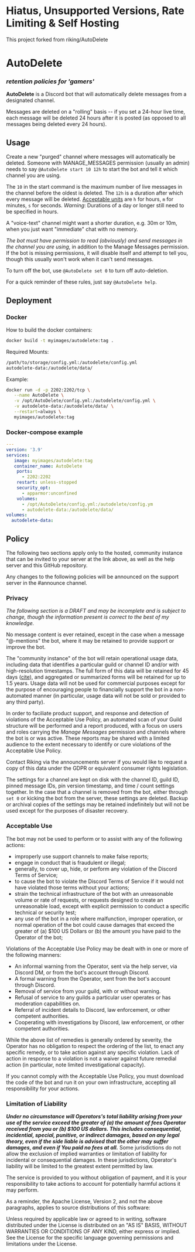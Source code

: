 # Hiatus, Unsupported Versions, Rate Limiting & Self Hosting

This project forked from riking/AutoDelete

# AutoDelete

### _retention policies for 'gamers'_

**AutoDelete** is a Discord bot that will automatically delete messages from a designated channel.

Messages are deleted on a "rolling" basis -- if you set a 24-hour live time, each message will be deleted 24 hours after it is posted (as opposed to all messages being deleted every 24 hours).

## Usage

Create a new "purged" channel where messages will automatically be deleted. Someone with MANAGE_MESSAGES permission (usually an admin) needs to say `@AutoDelete start 10 12h` to start the bot and tell it which channel you are using.

The `10` in the start command is the maximum number of live messages in the channel before the oldest is deleted.
The `12h` is a duration after which every message will be deleted. [Acceptable units](https://godoc.org/time#ParseDuration) are `h` for hours, `m` for minutes, `s` for seconds. _Warning_: Durations of a day or longer still need to be specified in hours.

A "voice-text" channel might want a shorter duration, e.g. 30m or 10m, when you just want "immediate" chat with no memory.

_The bot must have permission to read (obviously) and send messages in the channel you are using_, in addition to the Manage Messages permission. If the bot is missing permissions, it will disable itself and attempt to tell you, though this usually won't work when it can't send messages.

To turn off the bot, use `@AutoDelete set 0` to turn off auto-deletion.

For a quick reminder of these rules, just say `@AutoDelete help`.

## Deployment

### Docker

How to build the docker containers:

```bash
docker build -t myimages/autodelete:tag .
```

Required Mounts:

```bash
/path/to/storage/config.yml:/autodelete/config.yml
autodelete-data:/autodelete/data/
```

Example:

```bash
docker run -d -p 2202:2202/tcp \
   --name AutoDelete \
   -v /opt/AutoDelete/config.yml:/autodelete/config.yml \
   -v autodelete-data:/autodelete/data/ \
   --restart=always \
   myimages/autodelete:tag
```

### Docker-compose example

```yaml
---
version: '3.9'
services:
   image: myimages/autodelete:tag
   container_name: AutoDelete
    ports:
      - 2202:2202
    restart: unless-stopped
    security_opt:
      - apparmor:unconfined
    volumes:
      - /opt/AutoDelete/config.yml:/autodelete/config.ym
      - autodelete-data:/autodelete/data/
volumes:
  autodelete-data:
```

## Policy

The following two sections apply only to the hosted, community instance that can be invited to your server at the link above, as well as the help server and this GitHub repository.

Any changes to the following policies will be announced on the support server in the #announce channel.

### Privacy

_The following section is a DRAFT and may be incomplete and is subject to change, though the information present is correct to the best of my knowledge._

No message content is ever retained, except in the case when a message "@-mentions" the bot, where it may be retained to provide support or improve the bot.

The "community instance" of the bot will retain operational usage data, including data that identifies a particular guild or channel ID and/or with high-resolution timestamps. The full form of this data will be retained for 45 days ([cite](docs/prometheus-autodelete-aggregator.service#L6)), and aggregated or summarized forms will be retained for up to 1.5 years. Usage data will not be used for commercial purposes except for the purpose of encouraging people to financially support the bot in a non-automated manner (in particular, usage data will not be sold or provided to any third party).

In order to faciliate product support, and response and detection of violations of the Acceptable Use Policy, an automated scan of your Guild structure will be performed and a report produced, with a focus on users and roles carrying the _Manage Messages_ permission and channels where the bot is or was active. These reports may be shared with a limited audience to the extent necessary to identify or cure violations of the Acceptable Use Policy.

Contact Riking via the announcements server if you would like to request a copy of this data under the GDPR or equivalent consumer rights legislation.

The settings for a channel are kept on disk with the channel ID, guild ID, pinned message IDs, pin version timestamp, and time / count settings together. In the case that a channel is removed from the bot, either through `set 0` or kicking the bot from the server, these settings are deleted. Backup or archival copies of the settings may be retained indefinitely but will not be used except for the purposes of disaster recovery.

### Acceptable Use

The bot may not be used to perform or to assist with any of the following actions:

- improperly use support channels to make false reports;
- engage in conduct that is fraudulent or illegal;
- generally, to cover up, hide, or perform any violation of the Discord Terms of Service;
- to cause the bot to violate the Discord Terms of Service if it would not have violated those terms without your actions;
- strain the technical infrastructure of the bot with an unreasonable volume or rate of requests, or requests designed to create an unreasonable load, except with explicit permission to conduct a specific technical or security test;
- any use of the bot in a role where malfunction, improper operation, or normal operation of the bot could cause damages that exceed the greater of (a) $100 US Dollars or (b) the amount you have paid to the Operator of the bot;

Violations of the Acceptable Use Policy may be dealt with in one or more of the following manners:

- An informal warning from the Operator, sent via the help server, via Discord DM, or from the bot's account through Discord.
- A formal warning from the Operator, sent from the bot's account through Discord.
- Removal of service from your guild, with or without warning.
- Refusal of service to any guilds a particular user operates or has moderation capabilities on.
- Referral of incident details to Discord, law enforcement, or other competent authorities.
- Cooperating with investigations by Discord, law enforcement, or other competent authorities.

While the above list of remedies is generally ordered by severity, the Operator has no obligation to respect the ordering of the list, to enact any specific remedy, or to take action against any specific violation. Lack of action in response to a violation is not a waiver against future remedial action (in particular, note limited investigational capacity).

If you cannot comply with the Acceptable Use Policy, you must download the code of the bot and run it on your own infrastructure, accepting all responsibility for your actions.

### Limitation of Liability

**_Under no circumstance will Operators's total liability arising from your use of the service exceed the greater of (a) the amount of fees Operator received from you or (b) $100 US dollars. This includes consequential, incidential, special, punitive, or indirect damages, based on any legal theory, even if the side liable is advised that the other may suffer damages, and even if You paid no fees at all._** Some jurisdictions do not allow the exclusion of implied warranties or limitation of liability for incidental or consequential damages. In these jurisdictions, Operator's liability will be limited to the greatest extent permitted by law.

The service is provided to you without obligation of payment, and it is your responsibility to take actions to account for potentially harmful actions it may perform.

As a reminder, the Apache License, Version 2, and not the above paragraphs, applies to source distributions of this software:

Unless required by applicable law or agreed to in writing, software
distributed under the License is distributed on an "AS IS" BASIS,
WITHOUT WARRANTIES OR CONDITIONS OF ANY KIND, either express or implied.
See the License for the specific language governing permissions and
limitations under the License.
